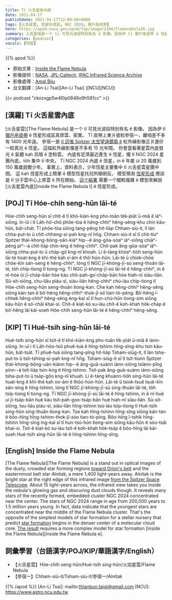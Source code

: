 ```yaml
---
title: Tī 火舌星痕內底
date: 2021-04-17
publishdate: 2021-04-17T12:00:00+0800
tags: [火舌星雲, 恆星形成區, NGC 2024, 獵戶座皮帶]
hero: https://apod.nasa.gov/apod/fap/image/2104/FlamenebulaIR.jpg
summary: 火舌星痕是一个 tī 可見光波段特別有名 ê 影像。因為伊 tī 獵戶座皮帶 ê 恆星形成區真厚雲、密實。
categories: [podcast]
vocals: [阿錕]
---
```


{{% apod %}}

- 原始文章：[Inside the Flame Nebula](https://apod.nasa.gov/apod/ap210417.html)
- 影像提供：[NASA](https://www.nasa.gov/), [JPL-Caltech](http://www.spitzer.caltech.edu/), [IPAC Infrared Science Archive](https://irsa.ipac.caltech.edu/Missions/spitzer.html)
- 影像處理：[Amal Biju](https://www.instagram.com/exploraspace)
- 台文翻譯：[An-Li Tsai][An-Li Tsai] ([NCU][NCU])

{{< podcast "ckozxgp5w4l0p0848o9h581cc" >}}

## [漢羅] Tī 火舌星雲內底

[火舌星雲][The Flame Nebula] 是一个 tī 可見光波段特別有名 ê 影像。
因為伊 tī [獵戶座皮帶][toward Orion's belt] ê 恆星形成區真厚雲、密實。
Tī 皮帶上東爿彼粒參宿一，離咱差不多有 1400 光年遠。
參宿一是 [tī 這張 Spitzer 太空望遠鏡翕 ê][from the Spitzer Space Telescope] 紅外線影像正爿邊仔一粒真光 ê 恆星。
這幅紅外線影像差不多有 15 光年闊。
你會當看著星雲內底發光 ê 氣體 kah 烏暗 ê 塗粉雲。
內底有足濟最近產生 ê 恆星，攏 tī NGC 2024 星團內底，to̍h 集中 tī 中央。
Tī NGC 2024 內底 ê 恆星，in ê 年歲 ùi 20 萬歲到 150 萬歲遐爾少年。
事實上，資料表示，少年恆星主要集中 tī 火舌星雲星團中間。
這 kah 恆星形成上簡單 ê 模型恆星托兒所顛倒反。
模型預測 [恆星形成][star formation] 應該是 tī 分子雲中心上厚雲 ê 所在開始。
[這个結果][The result] 需要一个閣較複雜 ê 模型來解說 [火舌星雲內底][inside the Flame Nebula t] ê 恆星形成。

## [POJ] Tī Hóe-chi̍h seng-hûn lāi-té

Hóe-chi̍h seng-hûn sī chi̍t-ê tī khó-kiàn-kng pho-toān te̍k-pia̍t ū-miâ ê iáⁿ-siōng.
In-ūi i tī La̍h-hō͘-chō phôe-tòa ê hêng-chhiⁿ hêng-sêng-khu chin kāu-hûn, ba̍t-cha̍t.
Tī phôe-tòa siōng tang-pêng hit-lia̍p Chham-siù-it, lî lán chha-put-to ū chi̍t-chheng-sì-pah kng-nî hn̄g.
Chham-siù-it sī tī chit-tiuⁿ Spitzer thài-khong-bōng-oán-kiàⁿ hip--ê âng-gōa-sòaⁿ iáⁿ-siōng chiàⁿ-pêng piⁿ--á chi̍t-lia̍p chin-kng ê hêng-chhiⁿ.
Chit-pak âng-gōa-sòaⁿ iáⁿ-siōng chha-put-to ū cha̍p-gō͘ kng-nî khoah.
Lí ē-tàng khòaⁿ-tio̍h seng-hûn lāi-té hoat-kng ê khì-thé kah o͘-àm ê thô͘-hún-hûn.
Lāi-té ū chiok-chōe chòe-kīn sán-seng ê hêng-chhiⁿ, lóng tī NGC jī-khòng-jī-sù seng-thoân lāi-té, to̍h chi̍p-tiong tī tiong-ng.
Tī NGC jī-khòng-jī-sù lāi-té ê hêng-chhiⁿ, in ê nî-hòe ùi jī-cha̍p-bān hòe kàu chi̍t-pah-go͘-cha̍p-bān hòe hiah-nī siàu-liân.
Sū-si̍t-siōng, chu-liāu piáu-sī, siàu-liân hêng-chhiⁿ chú-iàu chi̍p-tiong tī Hóe-chi̍h seng-hûn seng-thoân tiong-kan.
Che kah hêng-chhiⁿ hêng-sêng siōng kán-tan ê bô͘-hêng hêng-chhiⁿ-thok-jî-só͘ tian-tò-péng.
Bô͘-hêng ī-chhek hêng-chhiⁿ hêng-sêng èng-kai sī tī hun-chú-hûn tiong-sim siōng kāu-hûn ê só͘-chāi khai-sí.
Chit-ê kiat-kó su-iàu chi̍t-ê koh-khah ho̍k-cha̍p ê bô͘-hêng lâi kái-soeh Hóe-chi̍h seng-hûn lāi-té ê hêng-chhiⁿ hêng-sêng.

## [KIP] Tī Hué-tsi̍h sing-hûn lāi-té

Hué-tsi̍h sing-hûn sī tsi̍t-ê tī khó-kiàn-kng pho-tuān ti̍k-pia̍t ū-miâ ê iánn-siōng.
In-uī i tī  La̍h-hōo-tsō phuê-tuà ê hîng-tshinn hîng-sîng-khu tsin kāu-hûn, ba̍t-tsa̍t.
Tī phuê-tuà siōng tang-pîng hit-lia̍p Tsham-siùg-it, lî lán tsha-put-to ū tsi̍t-tshing-sì-pah kng-nî hn̄g.
Tsham-siùg-it sī tī tsit-tiunn Spitzer thài-khong-bōng-uán-kiànn hip--ê âng-guā-suànn iánn-siōng tsiànn-pîng pinn--á tsi̍t-lia̍p tsin-kng ê hîng-tshinn.
Tsit-pak âng-guā-suànn iánn-siōng tsha-put-to ū tsa̍p-gōo kng-nî khuah.
Lí ē-tàng khuànn-tio̍h sing-hûn lāi-té huat-kng ê khì-thé kah oo-àm ê thôo-hún-hûn.
Lāi-té ū tsiok-tsuē tsuè-kīn sán-sing ê hîng-tshinn, lóng tī NGC jī-khòng-jī-sù sing-thuân lāi-té, to̍h tsi̍p-tiong tī tiong-ng.
Tī NGC jī-khòng-jī-sù lāi-té ê hîng-tshinn, in ê nî-huè uì jī-tsa̍p-bān huè kàu tsi̍t-pah-goo-tsa̍p-bān huè hiah-nī siàu-liân.
Sū-si̍t-siōng, tsu-liāu piáu-sī, siàu-liân hîng-tshinn tsú-iàu tsi̍p-tiong tī Hué-tsi̍h sing-hûn sing-thuân tiong-kan.
Tse kah hîng-tshinn hîng-sîng siōng kán-tan ê bôo-hîng hîng-tshinn-thok-jî-sóo tian-tò-píng.
Bôo-hîng ī-tshik hîng-tshinn hîng-sîng ìng-kai sī tī hun-tsú-hûn tiong-sim siōng kāu-hûn ê sóo-tsāi khai-sí.
Tsit-ê kiat-kó su-iàu tsi̍t-ê koh-khah ho̍k-tsa̍p ê bôo-hîng lâi kái-sueh Hué-tsi̍h sing-hûn lāi-té ê hîng-tshinn hîng-sîng.

## [English] Inside the Flame Nebula

[The Flame Nebula][The Flame Nebula] is a stand out in optical images of the dusty, crowded star forming regions [toward Orion's belt][toward Orion's belt] and the easternmost belt star Alnitak, a mere 1,400 light-years away. Alnitak is the bright star at the right edge of this infrared image [from the Spitzer Space Telescope][from the Spitzer Space Telescope]. About 15 light-years across, the infrared view takes you inside the nebula's glowing gas and obscuring dust clouds though. It reveals many stars of the recently formed, embedded cluster NGC 2024 concentrated near the center. The stars of NGC 2024 range in age from 200,000 years to 1.5 million years young. In fact, data indicate that the youngest stars are concentrated near the middle of the Flame Nebula cluster. That's the opposite of the simplest models of star formation for a stellar nursery that predict [star formation][star formation] begins in the denser center of a molecular cloud core. [The result][The result] requires a more complex model for star formation [inside the Flame Nebula][inside the Flame Nebula e].


## 詞彙學習（台語漢字/POJ/KIP/華語漢字/English）

- 【火舌星雲】Hóe-chi̍h seng-hûn/Hué-tsi̍h sing-hûn/火焰星雲/Flame Nebula
- 【參宿一】Chham-siù-it/Tsham-siù-it/參宿一/Alnitak

{{% /apod %}}
[An-Li Tsai]: mailto:thianbun.taigi@gmail.com
[NCU]: https://www.astro.ncu.edu.tw

[copyright]: https://apod.nasa.gov/apod/fap/lib/about_apod.html#srapply

[The Flame Nebula e]:https://apod.nasa.gov/apod/ap210412.html
[The Flame Nebula t]:https://apod.tw/daily/20210412/
[toward Orion's belt]:https://apod.nasa.gov/apod/ap131212.html
[from the Spitzer Space Telescope]:https://www.spitzer.caltech.edu/image/sig14-031a-the-flame-nebula
[star formation]:http://science.nasa.gov/astrophysics/focus-areas/how-do-stars-form-and-evolve/
[The result]:http://arxiv.org/abs/1403.2741
[inside the Flame Nebula]:https://www.nasa.gov/mission_pages/chandra/multimedia/flame-nebula.html
